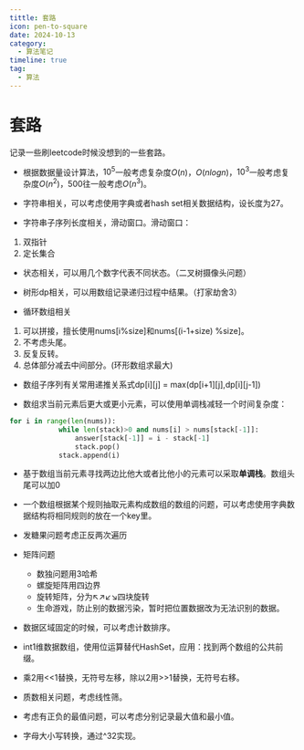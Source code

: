 ```yaml
---
tittle: 套路
icon: pen-to-square
date: 2024-10-13
category:
  - 算法笔记
timeline: true 
tag:
  - 算法
---
```

# 套路
记录一些刷leetcode时候没想到的一些套路。
<!-- more -->
- 根据数据量设计算法，$10^5$一般考虑复杂度$O(n)$，$O(nlogn)$，$10^3$一般考虑复杂度$O(n^2)$，500往一般考虑$O(n^3)$。  

- 字符串相关，可以考虑使用字典或者hash set相关数据结构，设长度为27。  

- 字符串子序列长度相关，滑动窗口。滑动窗口：    
1. 双指针  
2. 定长集合
- 状态相关，可以用几个数字代表不同状态。（二叉树摄像头问题）  

- 树形dp相关，可以用数组记录递归过程中结果。（打家劫舍3）  

- 循环数组相关    

1. 可以拼接，擅长使用nums[i%size]和nums[(i-1+size) %size]。  
2. 不考虑头尾。  
3. 反复反转。
4. 总体部分减去中间部分。(环形数组求最大)
- 数组子序列有关常用递推关系式dp[i][j] = max(dp[i+1][j],dp[i][j-1])  

- 数组求当前元素后更大或更小元素，可以使用单调栈减轻一个时间复杂度：
```python
for i in range(len(nums)):
            while len(stack)>0 and nums[i] > nums[stack[-1]]:
                answer[stack[-1]] = i - stack[-1]
                stack.pop()
            stack.append(i)
```  

- 基于数组当前元素寻找两边比他大或者比他小的元素可以采取**单调栈**。数组头尾可以加0    

- 一个数组根据某个规则抽取元素构成数组的数组的问题，可以考虑使用字典数据结构将相同规则的放在一个key里。 

- 发糖果问题考虑正反两次遍历    

- 矩阵问题   
  - 数独问题用3哈希
  - 螺旋矩阵用四边界
  - 旋转矩阵，分为↖↗↙↘四块旋转
  - 生命游戏，防止别的数据污染，暂时把位置数据改为无法识别的数据。
- 数据区域固定的时候，可以考虑计数排序。  

- int1维数据数组，使用位运算替代HashSet，应用：找到两个数组的公共前缀。  

- 乘2用<<1替换，无符号左移，除以2用>>1替换，无符号右移。 

- 质数相关问题，考虑线性筛。  

- 考虑有正负的最值问题，可以考虑分别记录最大值和最小值。

- 字母大小写转换，通过^32实现。